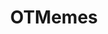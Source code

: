 ---
title: OTMemes
crosslinks:
- PrequelMemes
- SequelMemes
- livven
- equelMemes
- anthologymemes
- The_Donald
- EmpireDidNothingWrong
- midquelmemes
- Chinese_Bootleg_Memes
- raimimemes
- BannedFromThe_Donald
- xkcd
- starwarsmemes
- EnoughTrumpSpam
- startrek
- 4PanelCringe
- 2edgy4me
- furry_irl
- youclickedthelink
- sadcringe
---